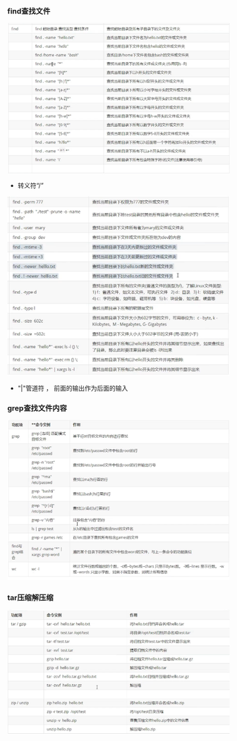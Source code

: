 ### find查找文件

![image-20240213154157284](https://raw.githubusercontent.com/iooiAsrr/picture/main/Typora/image-20240213154157284.png)

- 转义符“/”

![image-20240213160112630](https://raw.githubusercontent.com/iooiAsrr/picture/main/Typora/image-20240213160112630.png)

- "|"管道符 ， 前面的输出作为后面的输入

### grep查找文件内容

![image-20240213162220170](https://raw.githubusercontent.com/iooiAsrr/picture/main/Typora/image-20240213162220170.png)

### tar压缩解压缩

![image-20240213165200437](https://raw.githubusercontent.com/iooiAsrr/picture/main/Typora/image-20240213165200437.png)











